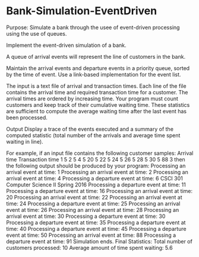# Bank-Simulation-EventDriven

Purpose: Simulate a bank through the usee of event-driven processing using the use of queues.

Implement the event-driven simulation of a bank. 

A queue of arrival events will represent the line of customers in the bank. 

Maintain the arrival events and departure events in a priority queue, sorted by the time of event. Use a link-based implementation for the event list.

The input is a text file of arrival and transaction times. Each line of the file contains the arrival time and required transaction time for a customer. The arrival times are ordered by increasing time.
Your program must count customers and keep track of their cumulative waiting time. These statistics are sufficient to compute the average waiting time after the last event has been processed.

Output
Display a trace of the events executed and a summary of the computed statistic (total number of the arrivals and average time spent waiting in line). 

For example, if an input file contains the following customer samples:
Arrival time
Transaction time
1
5
2
5
4
5
20
5
22
5
24
5
26
5
28
5
30
5
88
3
then the following output should be produced by your program:
Processing an arrival event at time: 1
Processing an arrival event at time: 2
Processing an arrival event at time: 4
Processing a departure event at time: 6
CSCI 301 Computer Science II Spring 2016
Processing a departure event at time: 11
Processing a departure event at time: 16
Processing an arrival event at time: 20
Processing an arrival event at time: 22
Processing an arrival event at time: 24
Processing a departure event at time: 25
Processing an arrival event at time: 26
Processing an arrival event at time: 28
Processing an arrival event at time: 30
Processing a departure event at time: 30
Processing a departure event at time: 35
Processing a departure event at time: 40
Processing a departure event at time: 45
Processing a departure event at time: 50
Processing an arrival event at time: 88
Processing a departure event at time: 91
Simulation ends.
Final Statistics:
Total number of customers processed: 10
Average amount of time spent waiting: 5.6
